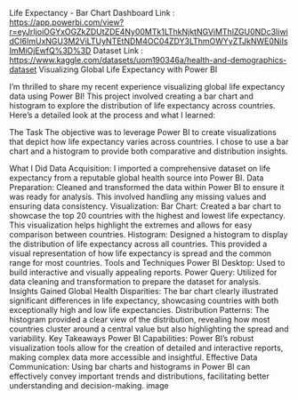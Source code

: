 Life Expectancy - Bar Chart
Dashboard Link : https://app.powerbi.com/view?r=eyJrIjoiOGYxOGZkZDUtZDE4Ny00MTk1LThkNjktNGViMThlZGU0NDc3IiwidCI6ImUxNGU3M2ViLTUyNTEtNDM4OC04ZDY3LThmOWYyZTJkNWE0NiIsImMiOjEwfQ%3D%3D
Dataset Link : https://www.kaggle.com/datasets/uom190346a/health-and-demographics-dataset
Visualizing Global Life Expectancy with Power BI

I’m thrilled to share my recent experience visualizing global life expectancy data using Power BI! This project involved creating a bar chart and histogram to explore the distribution of life expectancy across countries. Here’s a detailed look at the process and what I learned:

The Task
The objective was to leverage Power BI to create visualizations that depict how life expectancy varies across countries. I chose to use a bar chart and a histogram to provide both comparative and distribution insights.

What I Did
Data Acquisition: I imported a comprehensive dataset on life expectancy from a reputable global health source into Power BI.
Data Preparation: Cleaned and transformed the data within Power BI to ensure it was ready for analysis. This involved handling any missing values and ensuring data consistency.
Visualization:
Bar Chart: Created a bar chart to showcase the top 20 countries with the highest and lowest life expectancy. This visualization helps highlight the extremes and allows for easy comparison between countries.
Histogram: Designed a histogram to display the distribution of life expectancy across all countries. This provided a visual representation of how life expectancy is spread and the common range for most countries.
Tools and Techniques
Power BI Desktop: Used to build interactive and visually appealing reports.
Power Query: Utilized for data cleaning and transformation to prepare the dataset for analysis.
Insights Gained
Global Health Disparities: The bar chart clearly illustrated significant differences in life expectancy, showcasing countries with both exceptionally high and low life expectancies.
Distribution Patterns: The histogram provided a clear view of the distribution, revealing how most countries cluster around a central value but also highlighting the spread and variability.
Key Takeaways
Power BI Capabilities: Power BI’s robust visualization tools allow for the creation of detailed and interactive reports, making complex data more accessible and insightful.
Effective Data Communication: Using bar charts and histograms in Power BI can effectively convey important trends and distributions, facilitating better understanding and decision-making.
image
